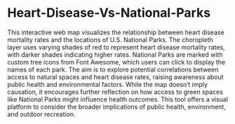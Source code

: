 # Heart-Disease-Vs-National-Parks
This interactive web map visualizes the relationship between heart disease mortality rates and the locations of U.S. National Parks. The choropleth layer uses varying shades of red to represent heart disease mortality rates, with darker shades indicating higher rates. National Parks are marked with custom tree icons from Font Awesome, which users can click to display the names of each park. The aim is to explore potential correlations between access to natural spaces and heart disease rates, raising awareness about public health and environmental factors. While the map doesn’t imply causation, it encourages further reflection on how access to green spaces like National Parks might influence health outcomes. This tool offers a visual platform to consider the broader implications of public health, environment, and outdoor recreation.
